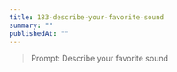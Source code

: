 ```yaml
---
title: 183-describe-your-favorite-sound
summary: ""
publishedAt: ""
---
```


> Prompt: Describe your favorite sound

